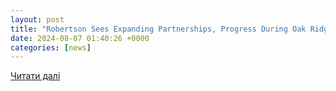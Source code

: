 ```yaml
---
layout: post
title: "Robertson Sees Expanding Partnerships, Progress During Oak Ridge Visit | Department of Energy"
date: 2024-08-07 01:40:26 +0000
categories: [news]
---
```


[Читати далі](https://www.energy.gov/em/articles/robertson-sees-expanding-partnerships-progress-during-oak-ridge-visit)
